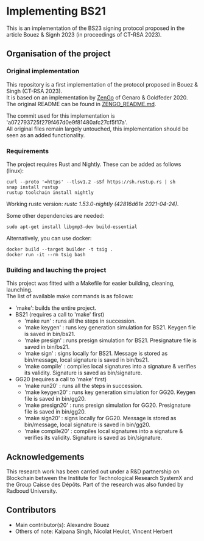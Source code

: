 # Implementing BS21

This is an implementation of the BS23 signing protocol proposed in the article Bouez & Signh 2023 (in proceedings of CT-RSA 2023). 

## Organisation of the project

### Original implementation

This repository is a first implementation of the protocol proposed in Bouez & Singh (CT-RSA 2023).<br>
It is based on an implementation by [ZenGo](https://github.com/ZenGo-X/multi-party-ecdsa) of Genaro & Goldfeder 2020.<br>
The original README can be found in [ZENGO_README.md](./ZENGO_README.md). 

The commit used for this implementation is 'a072793725f279f467d0e9f81480afc27cf5f17a'.<br>
All original files remain largely untouched, this implementation should be seen as an added functionality.

### Requirements

The project requires Rust and Nightly. These can be added as follows (linux):
```
curl --proto '=https' --tlsv1.2 -sSf https://sh.rustup.rs | sh
snap install rustup
rustup toolchain install nightly
```

Working rustc version: *rustc 1.53.0-nightly (42816d61e 2021-04-24)*.

Some other dependencies are needed:
```
sudo apt-get install libgmp3-dev build-essential
```

Alternatively, you can use docker:
```
docker build --target builder -t tsig .
docker run -it --rm tsig bash
```

### Building and lauching the project

This project was fitted with a Makefile for easier building, cleaning, launching.<br>
The list of available make commands is as follows: 
 * 'make': builds the entire project.
 * BS21 (requires a call to 'make' first)
    - 'make run'       : runs all the steps in succession.
    - 'make keygen'    : runs key generation simulation for BS21. Keygen file is saved in bin/bs21.
    - 'make presign'   : runs presign simulation for BS21. Presignature file is saved in bin/bs21.
    - 'make sign'      : signs locally for BS21. Message is stored as bin/message, local signature is saved in bin/bs21.
    - 'make compile'   : compiles local signatures into a signature & verifies its validity. Signature is saved as bin/signature.
 * GG20 (requires a call to 'make' first)
    - 'make run20'     : runs all the steps in succession.
    - 'make keygen20'  : runs key generation simulation for GG20. Keygen file is saved in bin/gg20.
    - 'make presign20' : runs presign simulation for GG20. Presignature file is saved in bin/gg20.
    - 'make sign20'    : signs locally for GG20. Message is stored as bin/message, local signature is saved in bin/gg20.
    - 'make compile20' : compiles local signatures into a signature & verifies its validity. Signature is saved as bin/signature.

 ## Acknowledgements

 This research work has been carried out under a R&D partnership on Blockchain between the Institute for Technological Research SystemX and the Group Caisse des Dépôts. Part of the research was also funded by Radboud University. 

 ## Contributors

 * Main contributor(s): Alexandre Bouez
 * Others of note: Kalpana Singh, Nicolat Heulot, Vincent Herbert